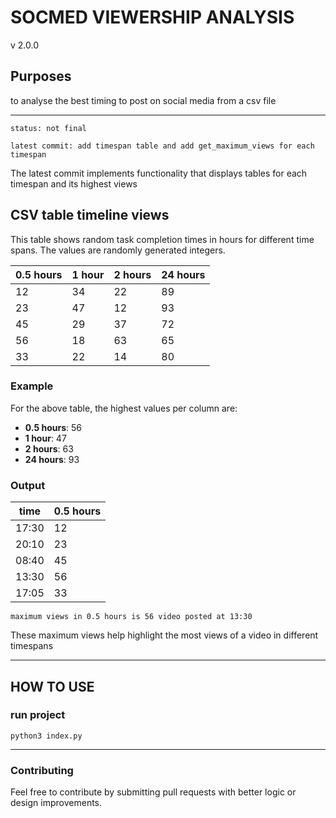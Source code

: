 # SOCMED VIEWERSHIP ANALYSIS

v 2.0.0

## Purposes

to analyse the best timing to post on social media from a csv file

<hr>

`status: not final`

`latest commit: add timespan table and add get_maximum_views for each timespan`

The latest commit implements functionality that displays tables for each timespan and its highest views

## CSV table timeline views

This table shows random task completion times in hours for different time spans. The values are randomly generated integers.

| 0.5 hours | 1 hour | 2 hours | 24 hours |
| --------- | ------ | ------- | -------- |
| 12        | 34     | 22      | 89       |
| 23        | 47     | 12      | 93       |
| 45        | 29     | 37      | 72       |
| 56        | 18     | 63      | 65       |
| 33        | 22     | 14      | 80       |

### Example

For the above table, the highest values per column are:

- **0.5 hours**: 56
- **1 hour**: 47
- **2 hours**: 63
- **24 hours**: 93

### Output

| time  | 0.5 hours |
| ----- | --------- |
| 17:30 | 12        |
| 20:10 | 23        |
| 08:40 | 45        |
| 13:30 | 56        |
| 17:05 | 33        |

`maximum views in 0.5 hours is 56 video posted at 13:30`

These maximum views help highlight the most views of a video in different timespans

<hr>

## HOW TO USE

### run project

`python3 index.py`

<hr>

### Contributing

Feel free to contribute by submitting pull requests with better logic or design improvements.
